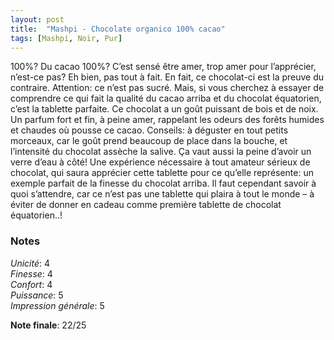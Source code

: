 ```yaml
---
layout: post
title:  "Mashpi - Chocolate organico 100% cacao"
tags: [Mashpi, Noir, Pur] 
---
```



100%? Du cacao 100%? C’est sensé être amer, trop amer pour l’apprécier, n’est-ce pas?
Eh bien, pas tout à fait. En fait, ce chocolat-ci est la preuve du contraire. Attention: ce n’est pas sucré. Mais, si vous cherchez à essayer de comprendre ce qui fait la qualité du cacao arriba et du chocolat équatorien, c’est la tablette parfaite.
Ce chocolat a un goût puissant de bois et de noix. Un parfum fort et fin, à peine amer, rappelant les odeurs des forêts humides et chaudes où pousse ce cacao. 
Conseils: à déguster en tout petits morceaux, car le goût prend beaucoup de place dans la bouche, et l’intensité du chocolat assèche la salive. Ça vaut aussi la peine d’avoir un verre d’eau à côté!
Une expérience nécessaire à tout amateur sérieux de chocolat, qui saura apprécier cette tablette pour ce qu’elle représente: un exemple parfait de la finesse du chocolat arriba. Il faut cependant savoir à quoi s’attendre, car ce n’est pas une tablette qui plaira à tout le monde – à éviter de donner en cadeau comme première tablette de chocolat équatorien..!

### Notes

_Unicité_: 4  
_Finesse_: 4  
_Confort_: 4  
_Puissance_: 5  
_Impression générale_: 5

**Note finale**: 22/25